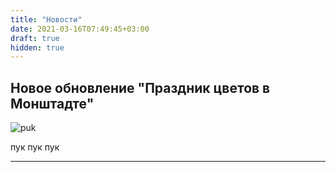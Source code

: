 ```yaml
---
title: "Новости"
date: 2021-03-16T07:49:45+03:00
draft: true
hidden: true
---
```

## Новое обновление "Праздник цветов в Монштадте" ##
![puk](/post/img/mon.png)

пук пук пук
***


